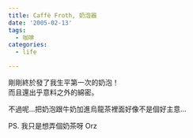 ```yaml
---
title: Caffè Froth, 奶泡器
date: '2005-02-13'
tags:
  - 咖啡
categories:
  - life

---
```

剛剛終於發了我生平第一次的奶泡！  
而且還出乎意料之外的綿密。  
  
不過呢…把奶泡跟牛奶加進烏龍茶裡面好像不是個好主意…  
  
PS. 我只是想弄個奶茶呀 Orz